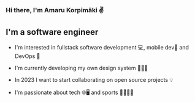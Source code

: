 ### Hi there, I'm Amaru Korpimäki ✌

## **I'm a software engineer**
- I'm interested in fullstack software development 💻, mobile dev📱 and DevOps 💫

- I'm currently developing my own design system 👨🏽‍🎓

-  In 2023 I want to start collaborating on open source projects 💡

- I'm passionate about tech 🌐🖥 and sports 🏊🏼🚵🏼
<!---
### **Connect with me:**
![LinkedIn]("https://img.icons8.com/color/48/000000/linkedin.png")
[Amaru Korpimäki](https://www.linkedin.com/in/amarukorpimaki/)

## **Languages and Tools**
![VS code]("https://img.icons8.com/color/48/000000/visual-studio-code-2019.png")
![JavaScript]("https://img.icons8.com/color/48/000000/javascript--v1.png")
![Html5]("https://img.icons8.com/color/48/000000/html-5--v1.png")
![CSS]("https://img.icons8.com/color/48/000000/css3.png")
![React.Js]("https://img.icons8.com/color/48/000000/react-native.png")
![Node.js]("https://img.icons8.com/fluency/48/000000/node-js.png")
![Java]("https://img.icons8.com/color/48/000000/java-coffee-cup-logo--v1.png")
![MS SQL server]("https://img.icons8.com/color/48/000000/microsoft-sql-server.png")
![Git]("https://img.icons8.com/color/48/000000/git.png")
--->
